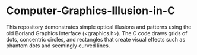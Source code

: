 # Computer-Graphics-Illusion-in-C
This repository demonstrates simple optical illusions and patterns using the old Borland Graphics Interface (&lt;graphics.h>). The C code draws grids of dots, concentric circles, and rectangles that create visual effects such as phantom dots and seemingly curved lines. 
